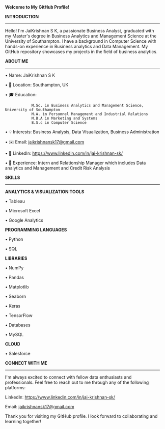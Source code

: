 **Welcome to My GitHub Profile!**

**INTRODUCTION**
_____________________________________________________________________________________________________________________________________________________________________________

Hello! I'm JaiKrishnan S K, a passionate Business Analyst, graduated with my Master's degree in Business Analytics and Management Science at the University of Southampton. I have a background in Computer Science with hands-on experience in Business analytics and Data Management. My GitHub repository showcases my projects in the field of business analytics.





**ABOUT ME**
______________________________________________________________________________________________________________________________________________________________________________

•	Name: JaiKrishnan S K

•	📍 Location: Southampton, UK

•	🎓 Education: 
                
                M.Sc. in Business Analytics and Management Science, University of Southampton
                M.A. in Personnel Management and Industrial Relations
                M.B.A in Marketing and Systems
                B.S.c in Computer Science

•	💡 Interests: Business Analysis, Data Visualization, Business Administration

•	✉️ Email: jaikrishnansk17@gmail.com

•	🔗 LinkedIn: https://www.linkedin.com/in/jai-krishnan-sk/ 

•	💼 Experience: Intern and Relationship Manager which includes Data analytics and Management and Credit Risk Analysis





**SKILLS**
_____________________________________________________________________________________________________________________________________________________________________________


**ANALYTICS & VISUALIZATION TOOLS**

•	Tableau

•	Microsoft Excel

•	Google Analytics



**PROGRAMMING LANGUAGES**

•	Python

•	SQL




**LIBRARIES**

•	NumPy

•	Pandas

•	Matplotlib

•	Seaborn

•	Keras

•	TensorFlow

•	Databases

•	MySQL


**CLOUD**

•	Salesforce






**CONNECT WITH ME**
_____________________________________________________________________________________________________________________________________________________________________________

I'm always excited to connect with fellow data enthusiasts and professionals. Feel free to reach out to me through any of the following platforms:

LinkedIn: https://www.linkedin.com/in/jai-krishnan-sk/ 

Email: jaikrishnansk17@gmail.com 


Thank you for visiting my GitHub profile. I look forward to collaborating and learning together!


